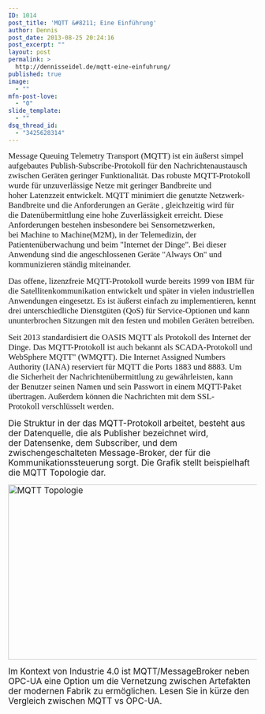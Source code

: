 ```yaml
---
ID: 1014
post_title: 'MQTT &#8211; Eine Einführung'
author: Dennis
post_date: 2013-08-25 20:24:16
post_excerpt: ""
layout: post
permalink: >
  http://dennisseidel.de/mqtt-eine-einfuhrung/
published: true
image:
  - ""
mfn-post-love:
  - "0"
slide_template:
  - ""
dsq_thread_id:
  - "3425628314"
---
```

<p><span style="font-family: Tahoma; font-size: 17px;">Message Queuing Telemetry Transport (MQTT) ist ein äußerst simpel aufgebautes Publish-Subscribe-Protokoll für den Nachrichtenaustausch zwischen Geräten geringer Funktionalität. Das robuste MQTT-Protokoll wurde für unzuverlässige Netze mit geringer Bandbreite und hoher Latenzzeit entwickelt. MQTT minimiert die genutzte Netzwerk-Bandbreite und die Anforderungen an Geräte , gleichzeitig wird für die Datenübermittlung eine hohe Zuverlässigkeit erreicht. Diese Anforderungen bestehen insbesondere bei Sensornetzwerken, bei Machine to Machine(M2M), in der Telemedizin, der Patientenüberwachung und beim "Internet der Dinge". Bei dieser Anwendung sind die angeschlossenen Geräte "Always On" und kommunizieren ständig miteinander.</span></p>
<p><span style="font-family: Tahoma; font-size: 17px;">Das offene, lizenzfreie MQTT-Protokoll wurde bereits 1999 von IBM für die Satellitenkommunikation entwickelt und später in vielen industriellen Anwendungen eingesetzt. Es ist äußerst einfach zu implementieren, kennt drei unterschiedliche Dienstgüten (QoS) für Service-Optionen und kann ununterbrochen Sitzungen mit den festen und mobilen Geräten betreiben.</span></p>
<p><span style="font-family: Tahoma; font-size: 17px;">Seit 2013 standardisiert die OASIS MQTT als Protokoll des Internet der Dinge. Das MQTT-Protokoll ist auch bekannt als SCADA-Protokoll und WebSphere MQTT" (WMQTT). Die Internet Assigned Numbers Authority (IANA) reserviert für MQTT die Ports 1883 und 8883. Um die Sicherheit der Nachrichtenübermittlung zu gewährleisten, kann der Benutzer seinen Namen und sein Passwort in einem MQTT-Paket übertragen. Außerdem können die Nachrichten mit dem SSL-Protokoll verschlüsselt werden.</span></p>
<p><span style="font-size: 17px;">Die Struktur in der das MQTT-Protokoll arbeitet, besteht aus der Datenquelle, die als Publisher bezeichnet wird, der Datensenke, dem Subscriber, und dem zwischengeschalteten Message-Broker, der für die Kommunikationssteuerung sorgt. Die Grafik stellt beispielhaft die MQTT Topologie dar.</span></p>
<p><span style="font-size: 17px;"><img class="alignnone" src="http://imageshack.us/a/img42/1123/z2w.gif" alt="MQTT Topologie" width="558" height="355" /></span></p>
<p><span style="font-size: 17px;">Im Kontext von Industrie 4.0 ist MQTT/MessageBroker neben OPC-UA eine Option um die Vernetzung zwischen Artefakten der modernen Fabrik zu ermöglichen. Lesen Sie in kürze den Vergleich zwischen MQTT vs OPC-UA.</span></p>